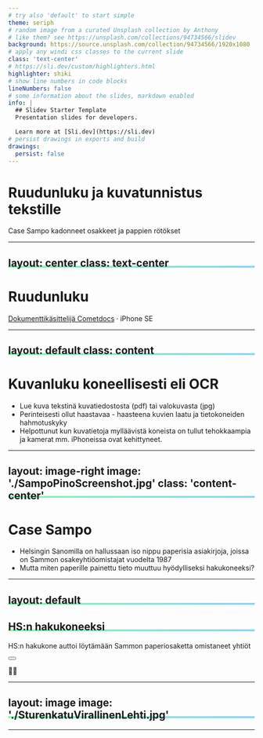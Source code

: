 ```yaml
---
# try also 'default' to start simple
theme: seriph
# random image from a curated Unsplash collection by Anthony
# like them? see https://unsplash.com/collections/94734566/slidev
background: https://source.unsplash.com/collection/94734566/1920x1080
# apply any windi css classes to the current slide
class: 'text-center'
# https://sli.dev/custom/highlighters.html
highlighter: shiki
# show line numbers in code blocks
lineNumbers: false
# some information about the slides, markdown enabled
info: |
  ## Slidev Starter Template
  Presentation slides for developers.

  Learn more at [Sli.dev](https://sli.dev)
# persist drawings in exports and build
drawings:
  persist: false
---
```


# Ruudunluku ja kuvatunnistus tekstille

Case Sampo kadonneet osakkeet ja pappien rötökset

<div class="abs-br m-6 flex gap-2">
  <a href="https://github.com/slidevjs/slidev" target="_blank" alt="GitHub"
    class="text-xl icon-btn opacity-50 !border-none !hover:text-white">
    <carbon-logo-github />
  </a>
</div>

<!--
Olemme esittelemässä ruudunlukusovellusta ja tekstin tunnistamista paperidokumenteista. Matala aloitustaso, paljon esimerkkejä.
-->

---
layout: center
class: text-center
---

# Ruudunluku

[Dokumenttikäsittelijä Cometdocs](cometdocs.com) · iPhone SE

<!--
1. IMPORTANT: Log in to Your Session 20 Minutes Before It Starts for Tech Check.
2. Be as Concrete and Practical as Possible
This is a training conference, and we need you to be as practical as possible. Your colleagues should leave your session having learned how to better investigate a story or use a new tool or technique. Your talk should focus on useful methods and strategies, with practical examples.
Do not use a lot of time talking about your story or yourself.
The biggest complaint we get on attendee surveys is that speakers talked about themselves instead of how they did their work.
Most sessions are 75 minutes long, and most speakers will have 10 to 15 minutes to speak. Your moderator will be in touch to discuss your presentation.
3. Talk About the Methods Used in Your Work:
If talking about a story, explain what kinds of sources you used. How did you find them?
What kind of data or documents did you use? How did you get them?
What was the breakthrough in investigating your story?
Did you work in a team or by yourself? If a team, how did you collaborate?
How did you solve your toughest challenges? How did you deal with security?
How did you produce, present and roll out the story for maximum impact?
What would you recommend to other journalists doing a similar project?
4. Speak Clearly, Use Slides and Media
Many in the audience speak English as a second language, so please speak clearly. Please also note that some sessions are being translated, and it is very important that our interpreters can hear you as clearly as possible. It’s also helpful to illustrate your key points with media such as photos and videos in a PDF, Powerpoint or similar presentation. Do not read your presentation. We prepared some PowerPoint templates which you can download and adapt for your own presentation.
5. Be Aware: Sessions Will Be Recorded and “On the Record”
This is a conference of journalists and what you say may be quoted and tweeted. All sessions except networking ones will be recorded and accessible for attendees on the Pathable platform exclusively for 6 months. After that time, the recordings will be uploaded to GIJN’s YouTube channel and available to the public.
6. Tipsheets & Presentations
It’s very helpful for the audience if you prepare a tipsheet. The most popular tipsheets are those that provide specific details: documents and data to get, websites to use, relevant stories and sources. You can download and use our tipsheet template to create your own.
-->

---
layout: default
class: content
---

# Kuvanluku koneellisesti eli OCR

- Lue kuva tekstinä kuvatiedostosta (pdf) tai valokuvasta (jpg)
- Perinteisesti ollut haastavaa - haasteena kuvien laatu ja tietokoneiden hahmotuskyky
- Helpottunut kun kuvatietoja mylläävistä koneista on tullut tehokkaampia ja kamerat mm. iPhoneissa ovat kehittyneet.

---
layout: image-right
image: './SampoPinoScreenshot.jpg'
class: 'content-center'
---
# Case Sampo
- Helsingin Sanomilla on hallussaan iso
nippu paperisia asiakirjoja, joissa on
Sammon osakeyhtiöomistajat vuodelta
1987
- Mutta miten paperille painettu tieto
muuttuu hyödylliseksi hakukoneeksi?

---
layout: default
---
## HS:n hakukoneeksi

HS:n hakukone auttoi löytämään Sammon paperiosaketta omistaneet yhtiöt

<div class="abs-tr m-6 flex gap-2">
  <button class="text-xl icon-btn opacity-50 !border-none !hover:text-white">
    <carbon:edit />
  </button>
  <a class="text-xl icon-btn opacity-50 !border-none !hover:text-white">
    <p>👨‍💻</p>
  </a>
</div>

<style>
h2 {
  background-image: linear-gradient(150deg
    , #84fab0 0%, #8fd3f4 100%);
    background-repeat: no-repeat;
    background-repeat-x: no-repeat;
    background-repeat-y: no-repeat;
    background-size: 100% 0.2em;
    background-position: 0 88%;
}
</style>

---
layout: image
image: './SturenkatuVirallinenLehti.jpg'
---

---